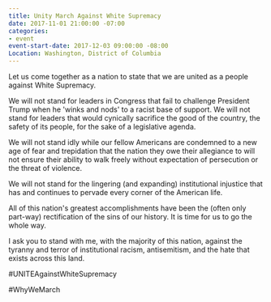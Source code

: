 ```yaml
---
title: Unity March Against White Supremacy
date: 2017-11-01 21:00:00 -07:00
categories:
- event
event-start-date: 2017-12-03 09:00:00 -08:00
Location: Washington, District of Columbia
---
```


Let us come together as a nation to state that we are united as a people against White Supremacy.

We will not stand for leaders in Congress that fail to challenge President Trump when he 'winks and nods' to a racist base of support. We will not stand for leaders that would cynically sacrifice the good of the country, the safety of its people, for the sake of a legislative agenda.

We will not stand idly while our fellow Americans are condemned to a new age of fear and trepidation that the nation they owe their allegiance to will not ensure their ability to walk freely without expectation of persecution or the threat of violence.

We will not stand for the lingering (and expanding) institutional injustice that has and continues to pervade every corner of the American life.

All of this nation's greatest accomplishments have been the (often only part-way) rectification of the sins of our history. It is time for us to go the whole way.

I ask you to stand with me, with the majority of this nation, against the tyranny and terror of institutional racism, antisemitism, and the hate that exists across this land.

#UNITEAgainstWhiteSupremacy

#WhyWeMarch